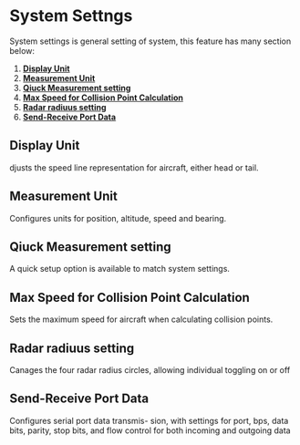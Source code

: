 # System Settngs 

System settings is general setting of system, this feature has many section below:

1. **[Display Unit](#display-unit)**
2. **[Measurement Unit](#measurement-unit)**
3. **[Qiuck Measurement setting](#qiuck-measurement-setting)**
4. **[Max Speed for Collision Point Calculation](#max-speed-for-collision-point-calculation)**
5. **[Radar radiuus setting](#radar-radiuus-setting)**
6. **[Send-Receive Port Data](#send-receive-port-data)**

## Display Unit
djusts the speed line representation for aircraft, either head or tail.
## Measurement Unit
Configures units for position, altitude, speed and bearing.
## Qiuck Measurement setting
A quick setup option is available to match system settings.
## Max Speed for Collision Point Calculation
Sets the maximum speed for aircraft when calculating collision points.
## Radar radiuus setting
Canages the four radar radius circles, allowing individual toggling on or off
## Send-Receive Port Data
Configures serial port data transmis-
sion, with settings for port, bps, data bits, parity, stop bits, and flow control for both incoming and outgoing data